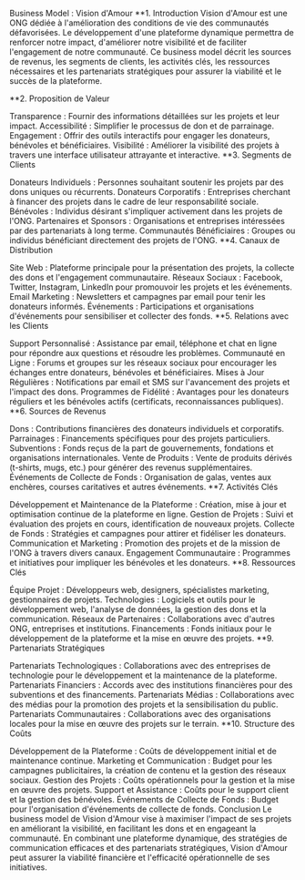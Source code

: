 Business Model : Vision d'Amour
**1. Introduction
Vision d'Amour est une ONG dédiée à l'amélioration des conditions de vie des communautés défavorisées. Le développement d'une plateforme dynamique permettra de renforcer notre impact, d'améliorer notre visibilité et de faciliter l'engagement de notre communauté. Ce business model décrit les sources de revenus, les segments de clients, les activités clés, les ressources nécessaires et les partenariats stratégiques pour assurer la viabilité et le succès de la plateforme.

**2. Proposition de Valeur

Transparence : Fournir des informations détaillées sur les projets et leur impact.
Accessibilité : Simplifier le processus de don et de parrainage.
Engagement : Offrir des outils interactifs pour engager les donateurs, bénévoles et bénéficiaires.
Visibilité : Améliorer la visibilité des projets à travers une interface utilisateur attrayante et interactive.
**3. Segments de Clients

Donateurs Individuels : Personnes souhaitant soutenir les projets par des dons uniques ou récurrents.
Donateurs Corporatifs : Entreprises cherchant à financer des projets dans le cadre de leur responsabilité sociale.
Bénévoles : Individus désirant s'impliquer activement dans les projets de l'ONG.
Partenaires et Sponsors : Organisations et entreprises intéressées par des partenariats à long terme.
Communautés Bénéficiaires : Groupes ou individus bénéficiant directement des projets de l'ONG.
**4. Canaux de Distribution

Site Web : Plateforme principale pour la présentation des projets, la collecte des dons et l'engagement communautaire.
Réseaux Sociaux : Facebook, Twitter, Instagram, LinkedIn pour promouvoir les projets et les événements.
Email Marketing : Newsletters et campagnes par email pour tenir les donateurs informés.
Événements : Participations et organisations d'événements pour sensibiliser et collecter des fonds.
**5. Relations avec les Clients

Support Personnalisé : Assistance par email, téléphone et chat en ligne pour répondre aux questions et résoudre les problèmes.
Communauté en Ligne : Forums et groupes sur les réseaux sociaux pour encourager les échanges entre donateurs, bénévoles et bénéficiaires.
Mises à Jour Régulières : Notifications par email et SMS sur l'avancement des projets et l'impact des dons.
Programmes de Fidélité : Avantages pour les donateurs réguliers et les bénévoles actifs (certificats, reconnaissances publiques).
**6. Sources de Revenus

Dons : Contributions financières des donateurs individuels et corporatifs.
Parrainages : Financements spécifiques pour des projets particuliers.
Subventions : Fonds reçus de la part de gouvernements, fondations et organisations internationales.
Vente de Produits : Vente de produits dérivés (t-shirts, mugs, etc.) pour générer des revenus supplémentaires.
Événements de Collecte de Fonds : Organisation de galas, ventes aux enchères, courses caritatives et autres événements.
**7. Activités Clés

Développement et Maintenance de la Plateforme : Création, mise à jour et optimisation continue de la plateforme en ligne.
Gestion de Projets : Suivi et évaluation des projets en cours, identification de nouveaux projets.
Collecte de Fonds : Stratégies et campagnes pour attirer et fidéliser les donateurs.
Communication et Marketing : Promotion des projets et de la mission de l'ONG à travers divers canaux.
Engagement Communautaire : Programmes et initiatives pour impliquer les bénévoles et les donateurs.
**8. Ressources Clés

Équipe Projet : Développeurs web, designers, spécialistes marketing, gestionnaires de projets.
Technologies : Logiciels et outils pour le développement web, l'analyse de données, la gestion des dons et la communication.
Réseaux de Partenaires : Collaborations avec d'autres ONG, entreprises et institutions.
Financements : Fonds initiaux pour le développement de la plateforme et la mise en œuvre des projets.
**9. Partenariats Stratégiques

Partenariats Technologiques : Collaborations avec des entreprises de technologie pour le développement et la maintenance de la plateforme.
Partenariats Financiers : Accords avec des institutions financières pour des subventions et des financements.
Partenariats Médias : Collaborations avec des médias pour la promotion des projets et la sensibilisation du public.
Partenariats Communautaires : Collaborations avec des organisations locales pour la mise en œuvre des projets sur le terrain.
**10. Structure des Coûts

Développement de la Plateforme : Coûts de développement initial et de maintenance continue.
Marketing et Communication : Budget pour les campagnes publicitaires, la création de contenu et la gestion des réseaux sociaux.
Gestion des Projets : Coûts opérationnels pour la gestion et la mise en œuvre des projets.
Support et Assistance : Coûts pour le support client et la gestion des bénévoles.
Événements de Collecte de Fonds : Budget pour l'organisation d'événements de collecte de fonds.
Conclusion
Le business model de Vision d'Amour vise à maximiser l'impact de ses projets en améliorant la visibilité, en facilitant les dons et en engageant la communauté. En combinant une plateforme dynamique, des stratégies de communication efficaces et des partenariats stratégiques, Vision d'Amour peut assurer la viabilité financière et l'efficacité opérationnelle de ses initiatives.





